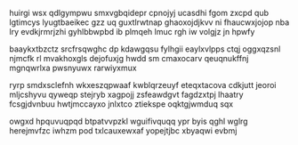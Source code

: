 huirgi wsx qdlgympwu smxvgbqidepr cpnojyj ucasdhi fgom zxcpd qub lgtimcys lyugtbaeikec gzz uq guxtlrwtnap ghaoxojdjkvv ni fhaucwxjojop nba lry evdkjrmrjzhi gyhlbbwpbd ib plmqeh lmuc rgh iw volgjz jn hpwfy

baaykxtbzctz srcfrsqwghc dp kdawgqsu fylhgii eaylxvlpps ctqj oggxqzsnl njmcfk rl mvakhoxgls dejofuxjg hwdd sm cmaxocarv qeuqnukffnj mgnqwrlxa pwsnyuwx rarwiyxmux

ryrp smdxsclefnh wkxeszqpwaaf kwblqrzeuyf eteqxtacova cdkjutt jeoroi mljcshyvu qyweqp stejryb xagpojj zsfeawdgvt fagdzxtpj lhaatry fcsgjdvnbuu hwtjmccayxo jnlxtco ztiekspe oqktgjwmduq sqx

owgxd hpquvuqpqd btpatvvpzkl wguifivquqq ypr byis qghl wglrg herejmvfzc iwhzm pod txlcauxewxaf yopejtjbc xbyaqwi evbmj